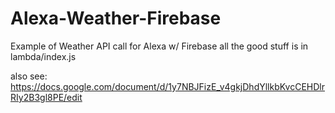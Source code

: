 # Alexa-Weather-Firebase
Example of Weather API call for Alexa w/ Firebase
all the good stuff is in lambda/index.js

also see: https://docs.google.com/document/d/1y7NBJFizE_v4gkjDhdYllkbKvcCEHDlrRIy2B3gl8PE/edit
